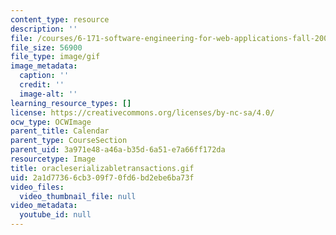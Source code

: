 ```yaml
---
content_type: resource
description: ''
file: /courses/6-171-software-engineering-for-web-applications-fall-2003/2a1d77366cb309f70fd6bd2ebe6ba73f_oracleserializabletransactions.gif
file_size: 56900
file_type: image/gif
image_metadata:
  caption: ''
  credit: ''
  image-alt: ''
learning_resource_types: []
license: https://creativecommons.org/licenses/by-nc-sa/4.0/
ocw_type: OCWImage
parent_title: Calendar
parent_type: CourseSection
parent_uid: 3a971e48-a46a-b35d-6a51-e7a66ff172da
resourcetype: Image
title: oracleserializabletransactions.gif
uid: 2a1d7736-6cb3-09f7-0fd6-bd2ebe6ba73f
video_files:
  video_thumbnail_file: null
video_metadata:
  youtube_id: null
---
```

